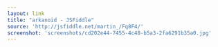 ```yaml
---
layout: link
title: "arkanoid - JSFiddle"
source: 'http://jsfiddle.net/martin_/Fq8F4/'
screenshot: 'screenshots/cd202e44-7455-4c48-b5a3-2fa6291b35a0.jpg'
---
```


